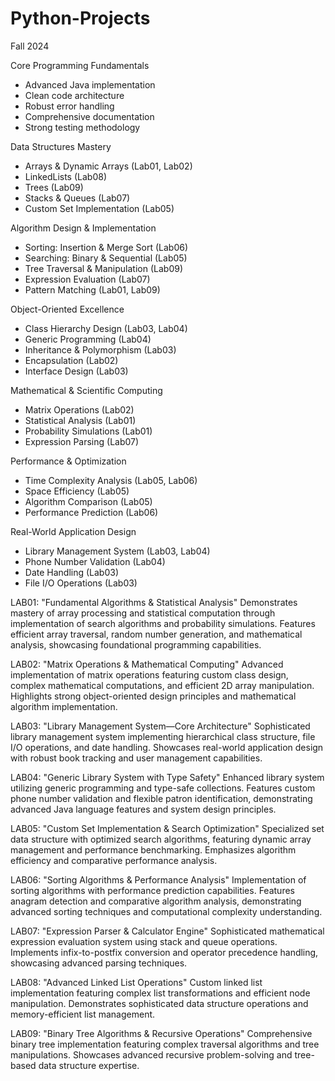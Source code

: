 # Python-Projects
Fall 2024

Core Programming Fundamentals
- Advanced Java implementation
- Clean code architecture
- Robust error handling
- Comprehensive documentation
- Strong testing methodology

Data Structures Mastery
- Arrays & Dynamic Arrays (Lab01, Lab02)
- LinkedLists (Lab08)
- Trees (Lab09)
- Stacks & Queues (Lab07)
- Custom Set Implementation (Lab05)

Algorithm Design & Implementation
- Sorting: Insertion & Merge Sort (Lab06)
- Searching: Binary & Sequential (Lab05)
- Tree Traversal & Manipulation (Lab09)
- Expression Evaluation (Lab07)
- Pattern Matching (Lab01, Lab09)

Object-Oriented Excellence
- Class Hierarchy Design (Lab03, Lab04)
- Generic Programming (Lab04)
- Inheritance & Polymorphism (Lab03)
- Encapsulation (Lab02)
- Interface Design (Lab03)
  
Mathematical & Scientific Computing
- Matrix Operations (Lab02)
- Statistical Analysis (Lab01)
- Probability Simulations (Lab01)
- Expression Parsing (Lab07)

Performance & Optimization
- Time Complexity Analysis (Lab05, Lab06)
- Space Efficiency (Lab05)
- Algorithm Comparison (Lab05)
- Performance Prediction (Lab06)

Real-World Application Design
- Library Management System (Lab03, Lab04)
- Phone Number Validation (Lab04)
- Date Handling (Lab03)
- File I/O Operations (Lab03)

LAB01: "Fundamental Algorithms & Statistical Analysis" 
Demonstrates mastery of array processing and statistical computation through implementation of search algorithms and probability simulations. Features efficient array traversal, random number generation, and mathematical analysis, showcasing foundational programming capabilities.

LAB02: "Matrix Operations & Mathematical Computing" 
Advanced implementation of matrix operations featuring custom class design, complex mathematical computations, and efficient 2D array manipulation. Highlights strong object-oriented design principles and mathematical algorithm implementation.

LAB03: "Library Management System—Core Architecture" 
Sophisticated library management system implementing hierarchical class structure, file I/O operations, and date handling. Showcases real-world application design with robust book tracking and user management capabilities.

LAB04: "Generic Library System with Type Safety" 
Enhanced library system utilizing generic programming and type-safe collections. Features custom phone number validation and flexible patron identification, demonstrating advanced Java language features and system design principles.

LAB05: "Custom Set Implementation & Search Optimization" 
Specialized set data structure with optimized search algorithms, featuring dynamic array management and performance benchmarking. Emphasizes algorithm efficiency and comparative performance analysis.

LAB06: "Sorting Algorithms & Performance Analysis" 
Implementation of sorting algorithms with performance prediction capabilities. Features anagram detection and comparative algorithm analysis, demonstrating advanced sorting techniques and computational complexity understanding.

LAB07: "Expression Parser & Calculator Engine" 
Sophisticated mathematical expression evaluation system using stack and queue operations. Implements infix-to-postfix conversion and operator precedence handling, showcasing advanced parsing techniques.

LAB08: "Advanced Linked List Operations" 
Custom linked list implementation featuring complex list transformations and efficient node manipulation. Demonstrates sophisticated data structure operations and memory-efficient list management.

LAB09: "Binary Tree Algorithms & Recursive Operations"
Comprehensive binary tree implementation featuring complex traversal algorithms and tree manipulations. Showcases advanced recursive problem-solving and tree-based data structure expertise.
